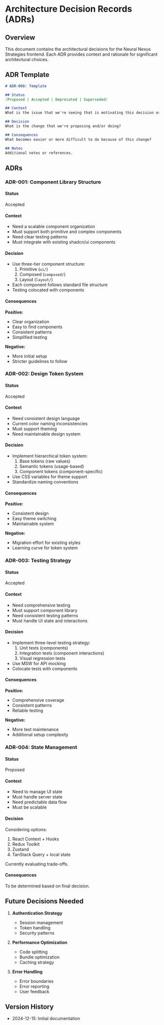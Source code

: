 # Architecture Decision Records (ADRs)

## Overview
This document contains the architectural decisions for the Neural Nexus Strategies frontend. Each ADR provides context and rationale for significant architectural choices.

## ADR Template
```markdown
# ADR-000: Template

## Status
[Proposed | Accepted | Deprecated | Superseded]

## Context
What is the issue that we're seeing that is motivating this decision or change?

## Decision
What is the change that we're proposing and/or doing?

## Consequences
What becomes easier or more difficult to do because of this change?

## Notes
Additional notes or references.
```

## ADRs

### ADR-001: Component Library Structure

#### Status
Accepted

#### Context
- Need a scalable component organization
- Must support both primitive and complex components
- Need clear testing patterns
- Must integrate with existing shadcn/ui components

#### Decision
- Use three-tier component structure:
  1. Primitive (`ui/`)
  2. Composed (`composed/`)
  3. Layout (`layout/`)
- Each component follows standard file structure
- Testing colocated with components

#### Consequences
**Positive:**
- Clear organization
- Easy to find components
- Consistent patterns
- Simplified testing

**Negative:**
- More initial setup
- Stricter guidelines to follow

### ADR-002: Design Token System

#### Status
Accepted

#### Context
- Need consistent design language
- Current color naming inconsistencies
- Must support theming
- Need maintainable design system

#### Decision
- Implement hierarchical token system:
  1. Base tokens (raw values)
  2. Semantic tokens (usage-based)
  3. Component tokens (component-specific)
- Use CSS variables for theme support
- Standardize naming conventions

#### Consequences
**Positive:**
- Consistent design
- Easy theme switching
- Maintainable system

**Negative:**
- Migration effort for existing styles
- Learning curve for token system

### ADR-003: Testing Strategy

#### Status
Accepted

#### Context
- Need comprehensive testing
- Must support component library
- Need consistent testing patterns
- Must handle UI state and interactions

#### Decision
- Implement three-level testing strategy:
  1. Unit tests (components)
  2. Integration tests (component interactions)
  3. Visual regression tests
- Use MSW for API mocking
- Colocate tests with components

#### Consequences
**Positive:**
- Comprehensive coverage
- Consistent patterns
- Reliable testing

**Negative:**
- More test maintenance
- Additional setup complexity

### ADR-004: State Management

#### Status
Proposed

#### Context
- Need to manage UI state
- Must handle server state
- Need predictable data flow
- Must be scalable

#### Decision
Considering options:
1. React Context + Hooks
2. Redux Toolkit
3. Zustand
4. TanStack Query + local state

Currently evaluating trade-offs.

#### Consequences
To be determined based on final decision.

## Future Decisions Needed

1. **Authentication Strategy**
   - Session management
   - Token handling
   - Security patterns

2. **Performance Optimization**
   - Code splitting
   - Bundle optimization
   - Caching strategy

3. **Error Handling**
   - Error boundaries
   - Error reporting
   - User feedback

## Version History
- 2024-12-15: Initial documentation
